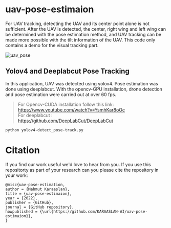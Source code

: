 # uav-pose-estimaion
For UAV tracking, detecting the UAV and its center point alone is not sufficient. After the UAV is detected, the center, right wing and left wing can be determined with the pose estimation method, and UAV tracking can be made more possible with the tilt information of the UAV. This code only contains a demo for the visual tracking part.

![uav_pose](https://github.com/KARAASLAN-AI/uav-tracking-with-pose-estimaion/blob/main/images/Untitled%20(2).gif)

##  Yolov4 and Deeplabcut Pose Tracking

In this application, UAV was detected using yolov4. Pose estimation was done using deeplabcut. With the opencv-GPU installation, drone detection and pose estimation were carried out at over 60 fps.

> For Opencv-CUDA installation follow this link: <br/>
https://www.youtube.com/watch?v=YsmhKar8oOc  <br/>
> For deeplabcut : <br/> https://github.com/DeepLabCut/DeepLabCut

```
python yolov4-detect_pose-track.py
```
# Citation
If you find our work useful we'd love to hear from you. If you use this repositorty as part of your research can you please cite the repository in your work:
```
@misc{uav-pose-estimation,
author = {Mahmut Karaaslan},
title = {uav-pose-estimaion},
year = {2022},
publisher = {GitHub},
journal = {GitHub repository},
howpublished = {\url{https://github.com/KARAASLAN-AI/uav-pose-estimaion}},
}

```
